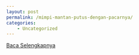```yaml
---
layout: post
permalink: /mimpi-mantan-putus-dengan-pacarnya/
categories:
    - Uncategorized
---
```


[Baca Selengkapnya](/07)
